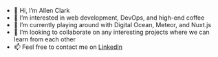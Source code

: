 - 👋 Hi, I’m Allen Clark
- 👀 I’m interested in web development, DevOps, and high-end coffee
- 🌱 I’m currently playing around with Digital Ocean, Meteor, and Nuxt.js
- 💞️ I’m looking to collaborate on any interesting projects where we can learn from each other
- 📫 Feel free to contact me on [LinkedIn](linkedin.com/in/allenclark1556)

<!---
ClarkAllen1556/ClarkAllen1556 is a ✨ special ✨ repository because its `README.md` (this file) appears on your GitHub profile.
You can click the Preview link to take a look at your changes.
--->
